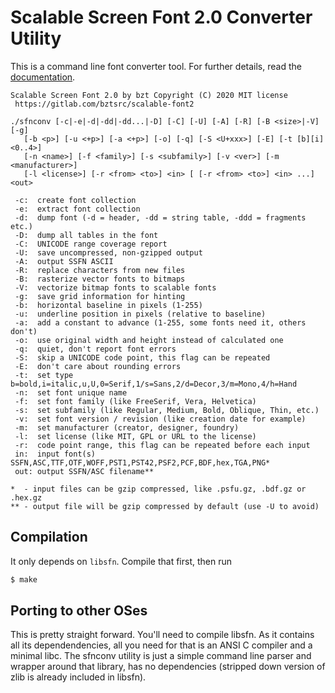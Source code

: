Scalable Screen Font 2.0 Converter Utility
==========================================

This is a command line font converter tool. For further details, read the [documentation](https://gitlab.com/bztsrc/scalable-font2/blob/master/docs/sfnconv.md).

```
Scalable Screen Font 2.0 by bzt Copyright (C) 2020 MIT license
 https://gitlab.com/bztsrc/scalable-font2

./sfnconv [-c|-e|-d|-dd|-dd...|-D] [-C] [-U] [-A] [-R] [-B <size>|-V] [-g]
   [-b <p>] [-u <+p>] [-a <+p>] [-o] [-q] [-S <U+xxx>] [-E] [-t [b][i]<0..4>]
   [-n <name>] [-f <family>] [-s <subfamily>] [-v <ver>] [-m <manufacturer>]
   [-l <license>] [-r <from> <to>] <in> [ [-r <from> <to>] <in> ...] <out>

 -c:  create font collection
 -e:  extract font collection
 -d:  dump font (-d = header, -dd = string table, -ddd = fragments etc.)
 -D:  dump all tables in the font
 -C:  UNICODE range coverage report
 -U:  save uncompressed, non-gzipped output
 -A:  output SSFN ASCII
 -R:  replace characters from new files
 -B:  rasterize vector fonts to bitmaps
 -V:  vectorize bitmap fonts to scalable fonts
 -g:  save grid information for hinting
 -b:  horizontal baseline in pixels (1-255)
 -u:  underline position in pixels (relative to baseline)
 -a:  add a constant to advance (1-255, some fonts need it, others don't)
 -o:  use original width and height instead of calculated one
 -q:  quiet, don't report font errors
 -S:  skip a UNICODE code point, this flag can be repeated
 -E:  don't care about rounding errors
 -t:  set type b=bold,i=italic,u,U,0=Serif,1/s=Sans,2/d=Decor,3/m=Mono,4/h=Hand
 -n:  set font unique name
 -f:  set font family (like FreeSerif, Vera, Helvetica)
 -s:  set subfamily (like Regular, Medium, Bold, Oblique, Thin, etc.)
 -v:  set font version / revision (like creation date for example)
 -m:  set manufacturer (creator, designer, foundry)
 -l:  set license (like MIT, GPL or URL to the license)
 -r:  code point range, this flag can be repeated before each input
 in:  input font(s) SSFN,ASC,TTF,OTF,WOFF,PST1,PST42,PSF2,PCF,BDF,hex,TGA,PNG*
 out: output SSFN/ASC filename**

*  - input files can be gzip compressed, like .psfu.gz, .bdf.gz or .hex.gz
** - output file will be gzip compressed by default (use -U to avoid)
```

Compilation
-----------

It only depends on `libsfn`. Compile that first, then run
```sh
$ make
```

Porting to other OSes
---------------------

This is pretty straight forward. You'll need to compile libsfn. As it contains all its dependendencies, all you need for that
is an ANSI C compiler and a minimal libc. The sfnconv utility is just a simple command line parser and wrapper around that
library, has no dependencies (stripped down version of zlib is already included in libsfn).

